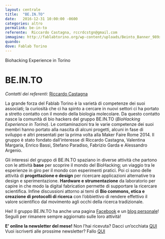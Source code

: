```yaml
---
layout: centrale
title:  "BE.IN.TO"
date:   2016-12-31 10:00:00 -0600
categories: altro
permalink: be-in-to
referente:  Riccardo Castagna, rccrdcstgn@gmail.com
immagine: http://fablabtorino.org/wp-content/uploads/Beinto_Banner_989x289.jpg
quando:
dove: Fablab Torino
---
```


Biohacking Experience in Torino
<!--more-->

# BE.IN.TO

*Contatti dei referenti*: [Riccardo Castagna](mailto:rccrdcstgn@gmail.com)

La grande forza del Fablab Torino è la varietà di competenze dei suoi associati; la curiosità che ci ha spinto a cercare in nuovi settori ci ha portato a stretto contatto con il mondo della biologia molecolare. Da questo contatto nasce la comunità di bio hackers del gruppo BE.IN.TO (_BioHacking Experience in Torino_). Le contaminazioni tra le varie competenze dei suoi membri hanno portato alla nascita di alcuni progetti, alcuni in fase di sviluppo e altri presentati per la prima volta alla Maker Faire Rome 2014. Il gruppo è stato fondato dall’interesse di Riccardo Castagna, Valentina Margaria, Enrico Bassi, Stefano Paradiso, Fabrizio Garda e Alessandro Argenio.

Gli interessi del gruppo di BE.IN.TO spaziano in diverse attività che partono con le attività **base** per scoprire il mondo del BioHacking; un viaggio tra le esperienze in giro per il mondo con esperimenti pratici. Poi ci sono delle attività di **progettazione e design** per ricercare applicazioni alternative tra design e sperimentazione. **Hardware e strumentazione** da laboratorio per capire in che modo la digital fabrication permette di supportare la ricercare scientifica. Infine discussioni attorno ai temi di **Bio commons, etica e creazione di protocolli di ricerca** con l’obbiettivo di rendere effettivo il valore scientifico dal movimento agli occhi della ricerca tradizionale.  


Hei! Il gruppo BE.IN.TO ha anche una pagina [Facebook](https://www.facebook.com/be.into.7?fref=ts) e un [blog personale](http://biohackingexperience.tumblr.com/)! Seguili per rimanere sempre aggiornato sulle loro attività!

**E’ online la newsletter del mese!**
Non l’hai ricevuta? Dacci un’occhiata [QUI](http://us12.campaign-archive1.com/?u=e582908e616833e4ec9f90bc1&id=f5c54a922a)
Vuoi iscriverti alle prossime newsletter? Fallo [QUI](http://tumblr.us12.list-manage.com/subscribe?u=e582908e616833e4ec9f90bc1&id=309209f081)
